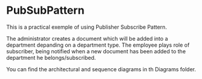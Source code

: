 # PubSubPattern

This is a practical exemple of using Publisher Subscribe Pattern.

The administrator creates a document which will be added into a department depanding on a department type.
The employee plays role of subscriber, being notified when a new document has been added to the department he belongs/subscribed.

You can find the architectural and sequence diagrams in th Diagrams folder.
